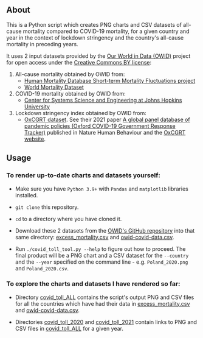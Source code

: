 ## About

This is a Python script which creates PNG charts and CSV datasets of all-cause mortality compared to COVID-19 mortality, 
for a given country and year in the context of lockdown stringency and the country's all-cause mortality in preceding
years.

It uses 2 input datasets provided by the [Our World in Data (OWID)](https://ourworldindata.org/) project for open access
under the [Creative Commons BY license](https://creativecommons.org/licenses/by/4.0/):

1. All-cause mortality obtained by OWID from:
   - [Human Mortality Database Short-term Mortality Fluctuations project](https://www.mortality.org)
   - [World Mortality Dataset](https://github.com/akarlinsky/world_mortality)
2. COVID-19 mortality obtained by OWID from:
   - [Center for Systems Science and Engineering at Johns Hopkins University](https://github.com/CSSEGISandData/COVID-19)
3. Lockdown stringency index obtained by OWID from:
   - [OxCGRT dataset](https://github.com/OxCGRT/covid-policy-tracker). See their 2021 paper
     [A global panel database of pandemic policies (Oxford COVID-19 Government Response Tracker)](https://doi.org/10.1038/s41562-021-01079-8)
     published in Nature Human Behaviour and the [OxCGRT website](https://covidtracker.bsg.ox.ac.uk).

## Usage

### To render up-to-date charts and datasets yourself:

- Make sure you have `Python 3.9+` with `Pandas` and `matplotlib` libraries installed.

- `git clone` this repository.

- `cd` to a directory where you have cloned it.

- Download these 2 datasets from the [OWID's GitHub repository](https://github.com/owid/covid-19-data) into that same 
  directory: 
  [excess_mortality.csv](https://github.com/owid/covid-19-data/blob/master/public/data/excess_mortality/excess_mortality.csv)
  and [owid-covid-data.csv](https://github.com/owid/covid-19-data/blob/master/public/data/owid-covid-data.csv).

- Run `./covid_toll_tool.py --help` to figure out how to proceed. The final product will be a PNG chart and a CSV 
  dataset for the `--country` and the `--year` specified on the command line - e.g. `Poland_2020.png` and 
  `Poland_2020.csv`.

### To explore the charts and datasets I have rendered so far:

- Directory [covid_toll_ALL](covid_toll_ALL) contains the script's output PNG and CSV files for all the countries which 
  have had their data in
  [excess_mortality.csv](https://github.com/owid/covid-19-data/blob/master/public/data/excess_mortality/excess_mortality.csv)
  and [owid-covid-data.csv](https://github.com/owid/covid-19-data/blob/master/public/data/owid-covid-data.csv).
  
- Directories [covid_toll_2020](covid_toll_2020) and [covid_toll_2021](covid_toll_2021) contain links to PNG and CSV 
  files in [covid_toll_ALL](covid_toll_ALL) for a given year.
